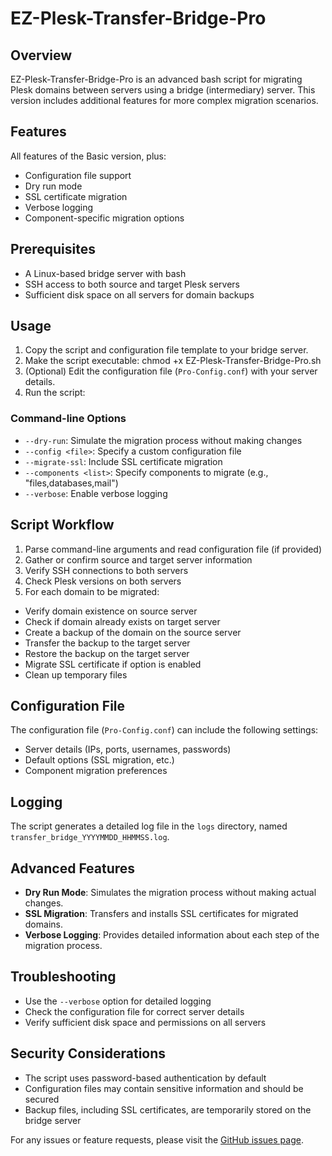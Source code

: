 # EZ-Plesk-Transfer-Bridge-Pro

## Overview

EZ-Plesk-Transfer-Bridge-Pro is an advanced bash script for migrating Plesk domains between servers using a bridge (intermediary) server. This version includes additional features for more complex migration scenarios.

## Features

All features of the Basic version, plus:

- Configuration file support
- Dry run mode
- SSL certificate migration
- Verbose logging
- Component-specific migration options

## Prerequisites

- A Linux-based bridge server with bash
- SSH access to both source and target Plesk servers
- Sufficient disk space on all servers for domain backups

## Usage

1. Copy the script and configuration file template to your bridge server.
2. Make the script executable:
   chmod +x EZ-Plesk-Transfer-Bridge-Pro.sh
3. (Optional) Edit the configuration file (`Pro-Config.conf`) with your server details.
4. Run the script:

### Command-line Options

- `--dry-run`: Simulate the migration process without making changes
- `--config <file>`: Specify a custom configuration file
- `--migrate-ssl`: Include SSL certificate migration
- `--components <list>`: Specify components to migrate (e.g., "files,databases,mail")
- `--verbose`: Enable verbose logging

## Script Workflow

1. Parse command-line arguments and read configuration file (if provided)
2. Gather or confirm source and target server information
3. Verify SSH connections to both servers
4. Check Plesk versions on both servers
5. For each domain to be migrated:

- Verify domain existence on source server
- Check if domain already exists on target server
- Create a backup of the domain on the source server
- Transfer the backup to the target server
- Restore the backup on the target server
- Migrate SSL certificate if option is enabled
- Clean up temporary files

## Configuration File

The configuration file (`Pro-Config.conf`) can include the following settings:

- Server details (IPs, ports, usernames, passwords)
- Default options (SSL migration, etc.)
- Component migration preferences

## Logging

The script generates a detailed log file in the `logs` directory, named `transfer_bridge_YYYYMMDD_HHMMSS.log`.

## Advanced Features

- **Dry Run Mode**: Simulates the migration process without making actual changes.
- **SSL Migration**: Transfers and installs SSL certificates for migrated domains.
- **Verbose Logging**: Provides detailed information about each step of the migration process.

## Troubleshooting

- Use the `--verbose` option for detailed logging
- Check the configuration file for correct server details
- Verify sufficient disk space and permissions on all servers

## Security Considerations

- The script uses password-based authentication by default
- Configuration files may contain sensitive information and should be secured
- Backup files, including SSL certificates, are temporarily stored on the bridge server

For any issues or feature requests, please visit the [GitHub issues page](https://github.com/LazyQuad/EZ-Plesk-Transfer-Bridge/issues).
